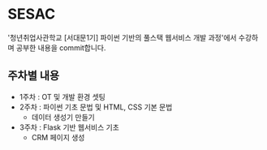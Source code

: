 # SESAC
'청년취업사관학교 [서대문1기] 파이썬 기반의 풀스택 웹서비스 개발 과정'에서 수강하며 공부한 내용을 commit합니다.
## 주차별 내용
- 1주차 : OT 및 개발 환경 셋팅
- 2주차 : 파이썬 기초 문법 및 HTML, CSS 기본 문법
    - 데이터 생성기 만들기
- 3주차 : Flask 기반 웹서비스 기초
    - CRM 페이지 생성